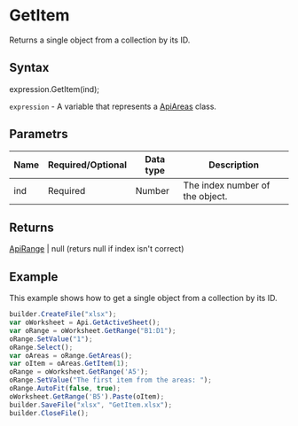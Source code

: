 # GetItem

Returns a single object from a collection by its ID.

## Syntax

expression.GetItem(ind);

`expression` - A variable that represents a [ApiAreas](../ApiAreas.md) class.

## Parametrs

| **Name** | **Required/Optional** | **Data type** | **Description** |
| ------------- | ------------- | ------------- | ------------- |
| ind | Required | Number | The index number of the object. |

## Returns

[ApiRange](../../ApiRange/ApiRange.md) &#124; null (returs null if index isn't correct)

## Example

This example shows how to get a single object from a collection by its ID.

```javascript
builder.CreateFile("xlsx");
var oWorksheet = Api.GetActiveSheet();
var oRange = oWorksheet.GetRange("B1:D1");
oRange.SetValue("1");
oRange.Select();
var oAreas = oRange.GetAreas();
var oItem = oAreas.GetItem(1);
oRange = oWorksheet.GetRange('A5');
oRange.SetValue("The first item from the areas: ");
oRange.AutoFit(false, true);
oWorksheet.GetRange('B5').Paste(oItem);
builder.SaveFile("xlsx", "GetItem.xlsx");
builder.CloseFile();
```